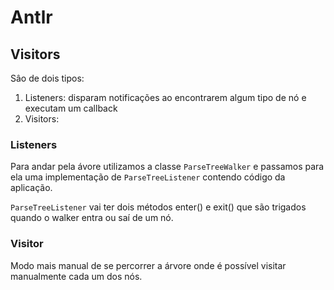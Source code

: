 # Antlr

## Visitors

Sâo de dois tipos:

1. Listeners: disparam notificações ao encontrarem algum tipo de nó e executam um callback
2. Visitors:

### Listeners

Para andar pela ávore utilizamos a classe ```ParseTreeWalker``` e passamos para ela uma implementação de ```ParseTreeListener``` contendo código da aplicação.

```ParseTreeListener``` vai ter dois métodos enter() e exit() que são trigados quando o walker entra ou saí de um nó.

### Visitor

Modo mais manual de se percorrer a árvore onde é possível visitar manualmente cada um dos nós.

